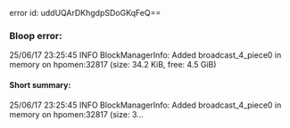 error id: uddUQArDKhgdpSDoGKqFeQ==
### Bloop error:

25/06/17 23:25:45 INFO BlockManagerInfo: Added broadcast_4_piece0 in memory on hpomen:32817 (size: 34.2 KiB, free: 4.5 GiB)
#### Short summary: 

25/06/17 23:25:45 INFO BlockManagerInfo: Added broadcast_4_piece0 in memory on hpomen:32817 (size: 3...